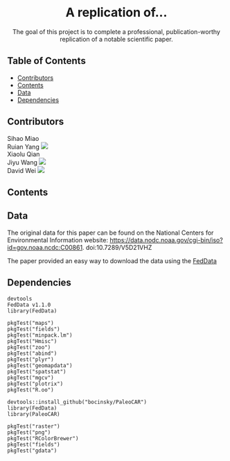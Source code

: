 <br />
<p align="center">
  </a>
  <h1 align="center">A replication of...</h1>
  <p align="center">
    The goal of this project is to complete a professional, publication-worthy replication of a notable scientific paper.
    <br />
</p>

<!-- TABLE OF CONTENTS -->
## Table of Contents

* [Contributors](#contributors)
* [Contents](#contents)
* [Data](#data)
* [Dependencies](#dependencies)

<!-- ABOUT THE PROJECT -->
## Contributors
Sihao Miao <br />
Ruian Yang [![](https://orcid.org/sites/default/files/images/orcid_16x16.png)](https://orcid.org/0000-0002-0789-2465) <br />
Xiaolu Qian <br />
Jiyu Wang [![](https://orcid.org/sites/default/files/images/orcid_16x16.png)](https://orcid.org/0000-0002-1283-2934)<br />
David Wei [![](https://orcid.org/sites/default/files/images/orcid_16x16.png)](https://orcid.org/0000-0002-4347-5941)<br />

<!-- Contents -->
## Contents

<!-- Data -->
## Data
The original data for this paper can be found on the National Centers for Environmental Information website:
https://data.nodc.noaa.gov/cgi-bin/iso?id=gov.noaa.ncdc:C00861. doi:10.7289/V5D21VHZ <br />

The paper provided an easy way to download the data using the [FedData](https://github.com/ropensci/FedData)

<!-- Dependencies -->
## Dependencies

```
devtools
FedData v1.1.0
library(FedData)

pkgTest("maps")
pkgTest("fields")
pkgTest("minpack.lm")
pkgTest("Hmisc")
pkgTest("zoo")
pkgTest("abind")
pkgTest("plyr")
pkgTest("geomapdata")
pkgTest("spatstat")
pkgTest("mgcv")
pkgTest("plotrix")
pkgTest("R.oo")

devtools::install_github("bocinsky/PaleoCAR")
library(FedData)
library(PaleoCAR)

pkgTest("raster")
pkgTest("png")
pkgTest("RColorBrewer")
pkgTest("fields")
pkgTest("gdata")
```
